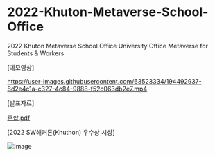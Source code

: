 # 2022-Khuton-Metaverse-School-Office
2022 Khuton Metaverse School Office
University Office Metaverse for Students & Workers

[데모영상]

https://user-images.githubusercontent.com/63523334/194492937-8d2e4c1a-c327-4c84-9888-f52c063db2e7.mp4

[발표자료]

[혼합.pdf](https://github.com/SNG0407/2022-Khuton-Metaverse-School-Office/files/9731484/default.pdf)

[2022 SW해커톤(Khuthon) 우수상 시상]

![image](https://user-images.githubusercontent.com/63523334/222609880-47e2f8c9-515f-4e51-bb75-0c2996af5930.png)
